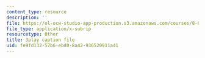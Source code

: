 ```yaml
---
content_type: resource
description: ''
file: https://ol-ocw-studio-app-production.s3.amazonaws.com/courses/8-03sc-physics-iii-vibrations-and-waves-fall-2016/fe9fd13257b6ebd08a42936520911a41_sBKHUPDUI1o.srt
file_type: application/x-subrip
resourcetype: Other
title: 3play caption file
uid: fe9fd132-57b6-ebd0-8a42-936520911a41
---
```

